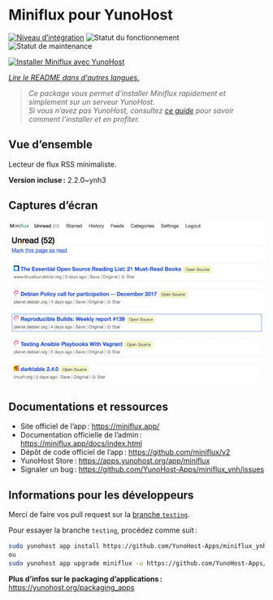 <!--
Nota bene : ce README est automatiquement généré par <https://github.com/YunoHost/apps/tree/master/tools/readme_generator>
Il NE doit PAS être modifié à la main.
-->

# Miniflux pour YunoHost

[![Niveau d’intégration](https://dash.yunohost.org/integration/miniflux.svg)](https://ci-apps.yunohost.org/ci/apps/miniflux/) ![Statut du fonctionnement](https://ci-apps.yunohost.org/ci/badges/miniflux.status.svg) ![Statut de maintenance](https://ci-apps.yunohost.org/ci/badges/miniflux.maintain.svg)

[![Installer Miniflux avec YunoHost](https://install-app.yunohost.org/install-with-yunohost.svg)](https://install-app.yunohost.org/?app=miniflux)

*[Lire le README dans d'autres langues.](./ALL_README.md)*

> *Ce package vous permet d’installer Miniflux rapidement et simplement sur un serveur YunoHost.*  
> *Si vous n’avez pas YunoHost, consultez [ce guide](https://yunohost.org/install) pour savoir comment l’installer et en profiter.*

## Vue d’ensemble

Lecteur de flux RSS minimaliste.

**Version incluse :** 2.2.0~ynh3

## Captures d’écran

![Capture d’écran de Miniflux](./doc/screenshots/overview.png)

## Documentations et ressources

- Site officiel de l’app : <https://miniflux.app/>
- Documentation officielle de l’admin : <https://miniflux.app/docs/index.html>
- Dépôt de code officiel de l’app : <https://github.com/miniflux/v2>
- YunoHost Store : <https://apps.yunohost.org/app/miniflux>
- Signaler un bug : <https://github.com/YunoHost-Apps/miniflux_ynh/issues>

## Informations pour les développeurs

Merci de faire vos pull request sur la [branche `testing`](https://github.com/YunoHost-Apps/miniflux_ynh/tree/testing).

Pour essayer la branche `testing`, procédez comme suit :

```bash
sudo yunohost app install https://github.com/YunoHost-Apps/miniflux_ynh/tree/testing --debug
ou
sudo yunohost app upgrade miniflux -u https://github.com/YunoHost-Apps/miniflux_ynh/tree/testing --debug
```

**Plus d’infos sur le packaging d’applications :** <https://yunohost.org/packaging_apps>
